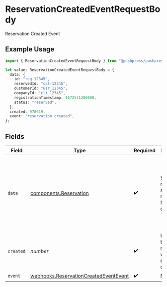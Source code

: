 # ReservationCreatedEventRequestBody

Reservation Created Event

## Example Usage

```typescript
import { ReservationCreatedEventRequestBody } from "@pushpress/pushpress/models/webhooks";

let value: ReservationCreatedEventRequestBody = {
  data: {
    id: "reg_12345",
    reservedId: "cal-12345",
    customerId: "usr_12345",
    companyId: "cli_12345",
    registrationTimestamp: 1672531200000,
    status: "reserved",
  },
  created: 978619,
  event: "reservation.created",
};
```

## Fields

| Field                                                                                                                                                               | Type                                                                                                                                                                | Required                                                                                                                                                            | Description                                                                                                                                                         | Example                                                                                                                                                             |
| ------------------------------------------------------------------------------------------------------------------------------------------------------------------- | ------------------------------------------------------------------------------------------------------------------------------------------------------------------- | ------------------------------------------------------------------------------------------------------------------------------------------------------------------- | ------------------------------------------------------------------------------------------------------------------------------------------------------------------- | ------------------------------------------------------------------------------------------------------------------------------------------------------------------- |
| `data`                                                                                                                                                              | [components.Reservation](../../models/components/reservation.md)                                                                                                    | :heavy_check_mark:                                                                                                                                                  | Schema for representing a reservation for a class or event                                                                                                          | {<br/>"id": "reg_12345",<br/>"customerId": "usr_12345",<br/>"companyId": "cli_12345",<br/>"reservedId": "cal-12345",<br/>"registrationTimestamp": 1672531200000,<br/>"status": "reserved"<br/>} |
| `created`                                                                                                                                                           | *number*                                                                                                                                                            | :heavy_check_mark:                                                                                                                                                  | Unix timestamp representing when the event was created                                                                                                              |                                                                                                                                                                     |
| `event`                                                                                                                                                             | [webhooks.ReservationCreatedEventEvent](../../models/webhooks/reservationcreatedeventevent.md)                                                                      | :heavy_check_mark:                                                                                                                                                  | N/A                                                                                                                                                                 |                                                                                                                                                                     |